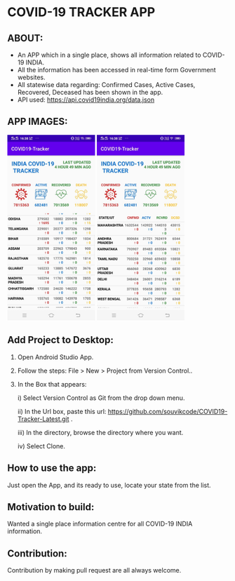 # COVID-19 TRACKER APP

## ABOUT:
- An APP which in a single place, shows all information related to COVID-19 INDIA.  
- All the information has been accessed in real-time form Government websites.
- All statewise data regarding: Confirmed Cases, Active Cases, Recovered, Deceased has been shown in the app.
- API used: https://api.covid19india.org/data.json

## APP IMAGES:

<img src = "Images/image1.jpeg" width="200">        <img src = "Images/image2.jpeg" width="200">

## Add Project to Desktop:
1) Open Android Studio App.
2) Follow the steps: File > New > Project from Version Control..
3) In the Box that appears:

    i) Select Version Control as Git from the drop down menu.
    
    ii) In the Url box, paste this url: https://github.com/souvikcode/COVID19-Tracker-Latest.git .
    
    iii) In the directory, browse the directory where you want.
    
    iv) Select Clone.
    

## How to use the app:
  Just open the App, and its ready to use, locate your state from the list.
  
## Motivation to build:
   Wanted a single place information centre for all COVID-19 INDIA information.
   
## Contribution:
   Contribution by making pull request are all always welcome. 
